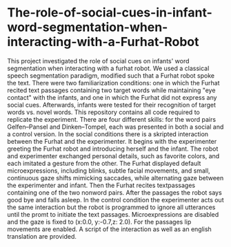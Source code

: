 # The-role-of-social-cues-in-infant-word-segmentation-when-interacting-with-a-Furhat-Robot

This project investigated the role of social cues on infants' word segmentation when interacting with a furhat robot. We used a classical speech segmentation paradigm, modified such that a Furhat robot spoke the text. There were two familiarization conditions: one in which the Furhat recited text passages containing two target words while maintaining "eye contact" with the infants, and one in which the Furhat did not express any social cues. Afterwards, infants were tested for their recognition of target words vs. novel words. 
This repository contains all code required to replicate the experiment. 
There are four different skills: for the word pairs Gelfen–Pansel and Dinken–Tompel, each was presented in both a social and a control version.
In the social conditions there is a skripted interaction between the Furhat and the experimenter. It begins with the experimenter greeting the Furhat robot and introducing herself and the infant. The robot and experimenter exchanged personal details, such as favorite colors, and each imitated a gesture from the other. The Furhat displayed default microexpressions, including blinks, subtle facial movements, and small, continuous gaze shifts mimicking saccades, while alternating gaze between the experimenter and infant. Then the Furhat recites textpassages containing one of the two nonword pairs. After the passages the robot says good bye and falls asleep. In the control condition the experimenter acts out the same interaction but the robot is programmed to ignore all utterances until the promt to initiate the text passages. Microexpressions are disabled and the gaze is fixed to (x:0.0, y:-0.7,z: 2.0). For the passages lip movements are enabled. 
A script of the interaction as well as an english translation are provided. 

